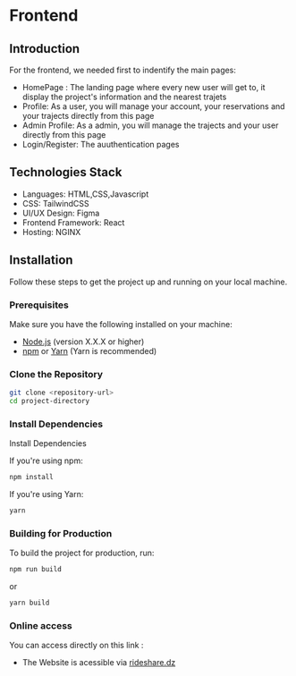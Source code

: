 




# Frontend
## Introduction
For the frontend, we needed first to indentify the main pages:
- HomePage : The landing page where every new user will get to, it display the project's information and the nearest trajets
- Profile: As a user, you will manage your account, your reservations and your trajects directly from this page 
- Admin Profile: As a admin, you will manage the trajects and your user directly from this page
- Login/Register: The auuthentication pages
## Technologies Stack
- Languages: HTML,CSS,Javascript
- CSS: TailwindCSS
- UI/UX Design: Figma
- Frontend Framework: React
- Hosting: NGINX

## Installation

Follow these steps to get the project up and running on your local machine.

### Prerequisites

Make sure you have the following installed on your machine:

- [Node.js](https://nodejs.org/) (version X.X.X or higher)
- [npm](https://www.npmjs.com/) or [Yarn](https://yarnpkg.com/) (Yarn is recommended)

### Clone the Repository

```bash
git clone <repository-url>
cd project-directory
``````
### Install Dependencies
Install Dependencies

If you're using npm:

```bash
npm install
```

If you're using Yarn:
```bash
yarn
```

### Building for Production

To build the project for production, run:

```bash
npm run build
```
or

```bash
yarn build
```

### Online access
You can access directly on this link : 

- The Website is acessible via [rideshare.dz](https://rideshare.ramzi-issiakhem.com)

